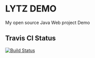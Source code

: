 LYTZ DEMO
================================

My open source Java Web project Demo

Travis CI Status
--------------------------------
[![Build Status](https://travis-ci.org/cloudlu/lytz.svg?branch=master)](https://travis-ci.org/cloudlu/lytz)

